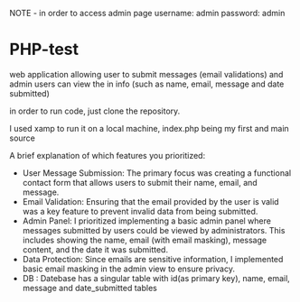 NOTE - in order to access admin page
username: admin
password: admin

# PHP-test
web application allowing user to submit messages (email validations) and admin users can view the in info (such as name, email, message and date submitted) 

in order to run code, just clone the repository.

I used xamp to run it on a local machine,
index.php being my first and main source



A brief explanation of which features you prioritized:
- User Message Submission: The primary focus was creating a functional contact form that allows users to submit their name, email, and message.
- Email Validation: Ensuring that the email provided by the user is valid was a key feature to prevent invalid data from being submitted.
- Admin Panel: I prioritized implementing a basic admin panel where messages submitted by users could be viewed by administrators. This includes showing the name, email (with email masking), message content, and the date it was submitted.
- Data Protection: Since emails are sensitive information, I implemented basic email masking in the admin view to ensure privacy.
- DB : Datebase has a singular table with id(as primary key), name, email, message and date_submitted tables
